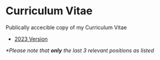 # Curriculum Vitae
Publically accecible copy of my Curriculum Vitae
- [2023 Version](archive/cv-08-2023-ada-pedersen.pdf)

_\*Please note that **only** the last 3 relevant positions as listed_
